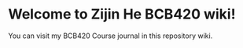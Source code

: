 # Welcome to Zijin He BCB420 wiki!

You can visit my BCB420 Course journal in this repository wiki.


